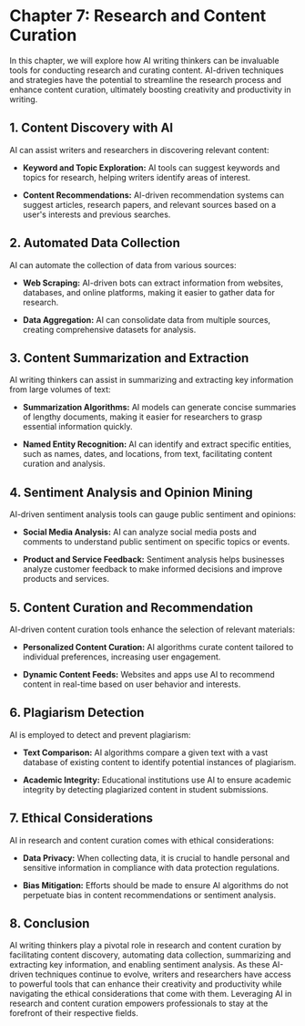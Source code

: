 Chapter 7: Research and Content Curation
========================================

In this chapter, we will explore how AI writing thinkers can be invaluable tools for conducting research and curating content. AI-driven techniques and strategies have the potential to streamline the research process and enhance content curation, ultimately boosting creativity and productivity in writing.

**1. Content Discovery with AI**
--------------------------------

AI can assist writers and researchers in discovering relevant content:

* **Keyword and Topic Exploration:** AI tools can suggest keywords and topics for research, helping writers identify areas of interest.

* **Content Recommendations:** AI-driven recommendation systems can suggest articles, research papers, and relevant sources based on a user's interests and previous searches.

**2. Automated Data Collection**
--------------------------------

AI can automate the collection of data from various sources:

* **Web Scraping:** AI-driven bots can extract information from websites, databases, and online platforms, making it easier to gather data for research.

* **Data Aggregation:** AI can consolidate data from multiple sources, creating comprehensive datasets for analysis.

**3. Content Summarization and Extraction**
-------------------------------------------

AI writing thinkers can assist in summarizing and extracting key information from large volumes of text:

* **Summarization Algorithms:** AI models can generate concise summaries of lengthy documents, making it easier for researchers to grasp essential information quickly.

* **Named Entity Recognition:** AI can identify and extract specific entities, such as names, dates, and locations, from text, facilitating content curation and analysis.

**4. Sentiment Analysis and Opinion Mining**
--------------------------------------------

AI-driven sentiment analysis tools can gauge public sentiment and opinions:

* **Social Media Analysis:** AI can analyze social media posts and comments to understand public sentiment on specific topics or events.

* **Product and Service Feedback:** Sentiment analysis helps businesses analyze customer feedback to make informed decisions and improve products and services.

**5. Content Curation and Recommendation**
------------------------------------------

AI-driven content curation tools enhance the selection of relevant materials:

* **Personalized Content Curation:** AI algorithms curate content tailored to individual preferences, increasing user engagement.

* **Dynamic Content Feeds:** Websites and apps use AI to recommend content in real-time based on user behavior and interests.

**6. Plagiarism Detection**
---------------------------

AI is employed to detect and prevent plagiarism:

* **Text Comparison:** AI algorithms compare a given text with a vast database of existing content to identify potential instances of plagiarism.

* **Academic Integrity:** Educational institutions use AI to ensure academic integrity by detecting plagiarized content in student submissions.

**7. Ethical Considerations**
-----------------------------

AI in research and content curation comes with ethical considerations:

* **Data Privacy:** When collecting data, it is crucial to handle personal and sensitive information in compliance with data protection regulations.

* **Bias Mitigation:** Efforts should be made to ensure AI algorithms do not perpetuate bias in content recommendations or sentiment analysis.

**8. Conclusion**
-----------------

AI writing thinkers play a pivotal role in research and content curation by facilitating content discovery, automating data collection, summarizing and extracting key information, and enabling sentiment analysis. As these AI-driven techniques continue to evolve, writers and researchers have access to powerful tools that can enhance their creativity and productivity while navigating the ethical considerations that come with them. Leveraging AI in research and content curation empowers professionals to stay at the forefront of their respective fields.
